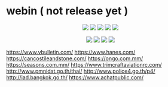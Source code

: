 # webin ( not release yet )

<p align="center">
<img src="https://img.shields.io/badge/Version-1.0-purple?style=for-the-badge">
<img src="https://img.shields.io/github/license/1337r0j4n/webin?style=for-the-badge">
<img src="https://img.shields.io/github/stars/1337r0j4n/webin?style=for-the-badge">
<img src="https://img.shields.io/github/forks/1337r0j4n/webin?color=orange&style=for-the-badge">
<img src="https://img.shields.io/github/issues/1337r0j4n/webin?color=pink&style=for-the-badge">
</p>

<p align="center">
<img src="https://img.shields.io/badge/Open%20Source-Yes-darkcyan?style=for-the-badge">
<img src="https://img.shields.io/badge/Written%20In-Bash-darkblue?style=for-the-badge">
<img src="https://img.shields.io/badge/author%20-1337r0j4n-brown?style=for-the-badge">
<img src="https://api.visitorbadge.io/api/visitors?path=https%3A%2F%2Fgithub.com%2F1337r0j4n%2Fwebin&countColor=%23263759">
</p>


https://www.vbulletin.com/
https://www.hanes.com/
https://cancostileandstone.com/
https://ongo.com.mm/
https://seasons.com.mm/
https://www.trimcraftaviationrc.com/
http://www.pmnidat.go.th/thai/
http://www.police4.go.th/p4/
http://iad.bangkok.go.th/
https://www.achatpublic.com/
